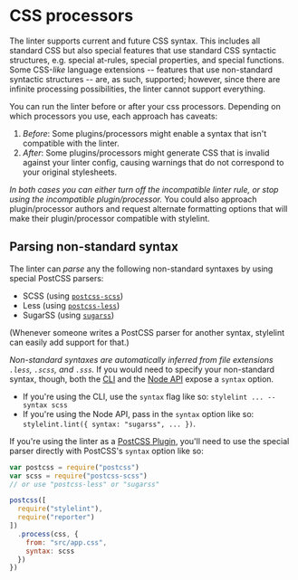 # CSS processors

The linter supports current and future CSS syntax. This includes all standard CSS but also special features that use standard CSS syntactic structures, e.g. special at-rules, special properties, and special functions. Some CSS-*like* language extensions --   features that use non-standard syntactic structures --   are, as such, supported; however, since there are infinite processing possibilities, the linter cannot support everything.

You can run the linter before or after your css processors. Depending on which processors you use, each approach has caveats:

1.  *Before*: Some plugins/processors might enable a syntax that isn't compatible with the linter.
2.  *After*: Some plugins/processors might generate CSS that is invalid against your linter config, causing warnings that do not correspond to your original stylesheets.

*In both cases you can either turn off the incompatible linter rule, or stop using the incompatible plugin/processor.* You could also approach plugin/processor authors and request alternate formatting options that will make their plugin/processor compatible with stylelint.

## Parsing non-standard syntax

The linter can *parse* any the following non-standard syntaxes by using special PostCSS parsers:

-   SCSS (using [`postcss-scss`](https://github.com/postcss/postcss-scss))
-   Less (using [`postcss-less`](https://github.com/webschik/postcss-less))
-   SugarSS (using [`sugarss`](https://github.com/postcss/sugarss))

(Whenever someone writes a PostCSS parser for another syntax, stylelint can easily add support for that.)

*Non-standard syntaxes are automatically inferred from file extensions `.less`, `.scss`, and `.sss`.* If you would need to specify your non-standard syntax, though, both the [CLI](/docs/user-guide/cli.md) and the [Node API](docs/user-guide/cli.md) expose a `syntax` option.

-   If you're using the CLI, use the `syntax` flag like so:  `stylelint ... --syntax scss`
-   If you're using the Node API, pass in the `syntax` option like so: `stylelint.lint({ syntax: "sugarss", ... })`.

If you're using the linter as a [PostCSS Plugin](/docs/user-guide/postcss-plugin.md), you'll need to use the special parser directly with PostCSS's `syntax` option like so:

```js
var postcss = require("postcss")
var scss = require("postcss-scss")
// or use "postcss-less" or "sugarss"

postcss([
  require("stylelint"),
  require("reporter")
])
  .process(css, {
    from: "src/app.css",
    syntax: scss
  })
})
```
